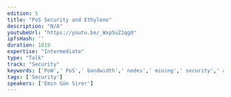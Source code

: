 ```yaml
---
edition: 5
title: "PoS Security and Ethylene"
description: "N/A"
youtubeUrl: "https://youtu.be/_WxpSuZ1qg0"
ipfsHash: ''
duration: 1819
expertise: "Intermediate"
type: "Talk"
track: "Security"
keywords: ['PoW',' PoS',' bandwidth',' nodes',' mining',' security',' athereum',' technical']
tags: ['Security']
speakers: ['Emin Gün Sirer']
---
```

